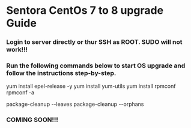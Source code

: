 # Sentora CentOs 7 to 8 upgrade Guide

### Login to server directly or thur SSH as ROOT. SUDO will not work!!!
### Run the following commands below to start OS upgrade and follow the instructions step-by-step.

yum install epel-release -y
yum install yum-utils
yum install rpmconf
rpmconf -a

package-cleanup --leaves
package-cleanup --orphans








### COMING SOON!!!
